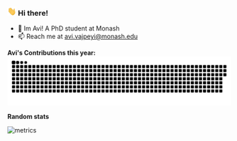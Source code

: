 ### <img src="https://github.com/avivajpeyi/avivajpeyi/blob/main/assets/wave.gif"  width="20" height="20"> Hi there!
- 🔭  Im Avi! A PhD student at Monash 
- 📫 Reach me at avi.vajpeyi@monash.edu


**Avi's Contributions this year:**
![contribs]

**Random stats**

![metrics]

[contribs]: https://github.com/avivajpeyi/avivajpeyi/blob/main/assets/github-contribution-grid-snake2.svg
[metrics]:  https://github.com/avivajpeyi/avivajpeyi/blob/main/assets/github-metrics.svg
